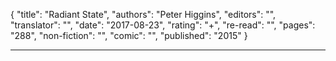 {
"title": "Radiant State",
"authors": "Peter Higgins",
"editors": "",
"translator": "",
"date": "2017-08-23",
"rating": "+",
"re-read": "",
"pages": "288",
"non-fiction": "",
"comic": "",
"published": "2015"
}

---
